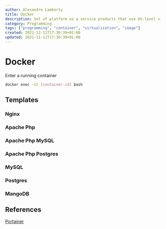 ```yaml
---
author: Alexandre Lamberty
title: Docker
description: Set of platform as a service products that use OS-level virtualization to deliver software in packages called containers
category: Programming
tags: ["programming", "container", "virtualization", "image"]
created: 2021-11-11T17:30:39+01:00
updated: 2021-11-11T17:30:39+01:00
---
```

# Docker

Enter a running container

```bash
docker exec -it [container-id] bash
```

## Templates

### Nginx

### Apache Php

### Apache Php MySQL

### Apache Php Postgres

### MySQL

### Postgres

### MangoDB

## References

[](https://docs.docker.com/engine/swarm/)
[Portainer](www.portainer.io)
